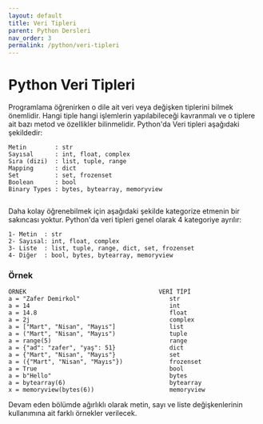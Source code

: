 ```yaml
---
layout: default
title: Veri Tipleri
parent: Python Dersleri
nav_order: 3
permalink: /python/veri-tipleri
---
```


# Python Veri Tipleri
Programlama öğrenirken o dile ait veri veya değişken tiplerini bilmek önemlidir.
Hangi tiple hangi işlemlerin yapılabileceği kavranmalı ve o tiplere ait bazı metod ve özellikler bilinmelidir.
Python'da Veri tipleri aşağıdaki şekildedir:

```
Metin        : str
Sayısal      : int, float, complex
Sıra (dizi)  : list, tuple, range
Mapping      : dict
Set          : set, frozenset
Boolean      : bool
Binary Types : bytes, bytearray, memoryview


```

Daha kolay öğrenebilmek için aşağıdaki şekilde kategorize etmenin  bir sakıncası yoktur.
Python'da veri tipleri genel olarak 4 kategoriye ayrılır: 

````
1- Metin  : str
2- Sayısal: int, float, complex
3- Liste  : list, tuple, range, dict, set, frozenset
4- Diğer  : bool, bytes, bytearray, memoryview
````

### Örnek


````
ÖRNEK                                     VERİ TİPİ
a = "Zafer Demirkol"                         str
a = 14                                       int
a = 14.8                                     float
a = 2j                                       complex
a = ["Mart", "Nisan", "Mayıs"]               list
a = ("Mart", "Nisan", "Mayıs")               tuple
a = range(5)                                 range
a = {"ad": "zafer", "yaş": 51}               dict
a = {"Mart", "Nisan", "Mayıs"}               set
a = ({"Mart", "Nisan", "Mayıs"})             frozenset
a = True                                     bool
a = b"Hello"                                 bytes
a = bytearray(6)                             bytearray
x = memoryview(bytes(6))                     memoryview 
````

Devam eden bölümde ağırlıklı olarak metin, sayı ve liste değişkenlerinin kullanımına ait farklı örnekler verilecek.